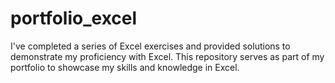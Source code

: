# portfolio_excel
I've completed a series of Excel exercises and provided solutions to demonstrate my proficiency with Excel. This repository serves as part of my portfolio to showcase my skills and knowledge in Excel.
